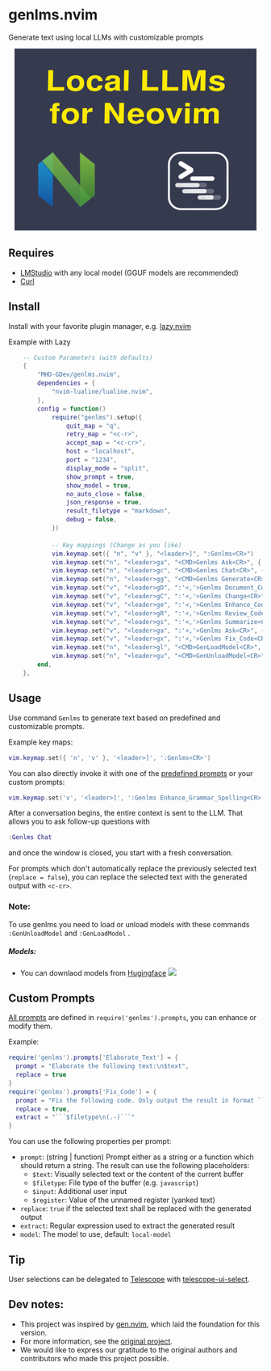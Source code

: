 # genlms.nvim

Generate text using local LLMs with customizable prompts

<div align="center">

![Local LLMs in Neovim: genlms.nvim](/genlms.png)

</div>

## Requires

- [LMStudio](https://lmstudio.ai) with any local model (GGUF models are recommended)
- [Curl](https://curl.se/)

## Install

Install with your favorite plugin manager, e.g. [lazy.nvim](https://github.com/folke/lazy.nvim)

Example with Lazy

```lua
    -- Custom Parameters (with defaults)
    {
        "MHD-GDev/genlms.nvim",
        dependencies = {
            "nvim-lualine/lualine.nvim",
        },
        config = function()
            require("genlms").setup({
                quit_map = "q",
                retry_map = "<c-r>",
                accept_map = "<c-cr>",
                host = "localhost",
                port = "1234",
                display_mode = "split",
                show_prompt = true,
                show_model = true,
                no_auto_close = false,
                json_response = true,
                result_filetype = "markdown",
                debug = false,
            })

            -- Key mappings (Change as you like)
            vim.keymap.set({ "n", "v" }, "<leader>]", ":Genlms<CR>")
            vim.keymap.set("n", "<leader>ga", "<CMD>Genlms Ask<CR>", { noremap = true })
            vim.keymap.set("n", "<leader>gc", "<CMD>Genlms Chat<CR>", { noremap = true })
            vim.keymap.set("n", "<leader>gg", "<CMD>Genlms Generate<CR>", { noremap = true })
            vim.keymap.set("v", "<leader>gD", ":'<,'>Genlms Document_Code<CR>", { noremap = true })
            vim.keymap.set("v", "<leader>gC", ":'<,'>Genlms Change<CR>", { noremap = true })
            vim.keymap.set("v", "<leader>ge", ":'<,'>Genlms Enhance_Code<CR>", { noremap = true })
            vim.keymap.set("v", "<leader>gR", ":'<,'>Genlms Review_Code<CR>", { noremap = true })
            vim.keymap.set("v", "<leader>gs", ":'<,'>Genlms Summarize<CR>", { noremap = true })
            vim.keymap.set("v", "<leader>ga", ":'<,'>Genlms Ask<CR>", { noremap = true })
            vim.keymap.set("v", "<leader>gx", ":'<,'>Genlms Fix_Code<CR>", { noremap = true })
            vim.keymap.set("n", "<leader>gl", "<CMD>GenLoadModel<CR>", { noremap = true })
            vim.keymap.set("n", "<leader>gu", "<CMD>GenUnloadModel<CR>", { noremap = true })
        end,
    },
```

## Usage

Use command `Genlms` to generate text based on predefined and customizable prompts.

Example key maps:

```lua
vim.keymap.set({ 'n', 'v' }, '<leader>]', ':Genlms<CR>')
```

You can also directly invoke it with one of the [predefined prompts](./lua/genlms/prompts.lua) or your custom prompts:

```lua
vim.keymap.set('v', '<leader>]', ':Genlms Enhance_Grammar_Spelling<CR>')
```

After a conversation begins, the entire context is sent to the LLM. That allows you to ask follow-up questions with

```lua
:Genlms Chat
```

and once the window is closed, you start with a fresh conversation.

For prompts which don't automatically replace the previously selected text (`replace = false`), you can replace the selected text with the generated output with `<c-cr>`.

### Note:
To use genlms you need to load or unload models with these commands ```:GenUnloadModel``` and ```:GenLoadModel``` .

##### Models:

- You can downlaod models from [Hugingface](https://huggingface.co/models) <img height="20" src="https://unpkg.com/@lobehub/icons-static-svg@latest/icons/huggingface-color.svg"/>

## Custom Prompts

[All prompts](./lua/genlms/prompts.lua) are defined in `require('genlms').prompts`, you can enhance or modify them.

Example:

````lua
require('genlms').prompts['Elaborate_Text'] = {
  prompt = "Elaborate the following text:\n$text",
  replace = true
}
require('genlms').prompts['Fix_Code'] = {
  prompt = "Fix the following code. Only output the result in format ```$filetype\n...\n```:\n```$filetype\n$text\n```",
  replace = true,
  extract = "```$filetype\n(.-)```"
}
````

You can use the following properties per prompt:

- `prompt`: (string | function) Prompt either as a string or a function which should return a string. The result can use the following placeholders:
  - `$text`: Visually selected text or the content of the current buffer
  - `$filetype`: File type of the buffer (e.g. `javascript`)
  - `$input`: Additional user input
  - `$register`: Value of the unnamed register (yanked text)
- `replace`: `true` if the selected text shall be replaced with the generated output
- `extract`: Regular expression used to extract the generated result
- `model`: The model to use, default: `local-model`

## Tip

User selections can be delegated to [Telescope](https://github.com/nvim-telescope/telescope.nvim) with [telescope-ui-select](https://github.com/nvim-telescope/telescope-ui-select.nvim).

## Dev notes:

- This project was inspired by [gen.nvim](https://github.com/David-Kunz/gen.nvim), which laid the foundation for this version.
- For more information, see the [original project](https://github.com/David-Kunz/gen.nvim).
- We would like to express our gratitude to the original authors and contributors who made this project possible.
